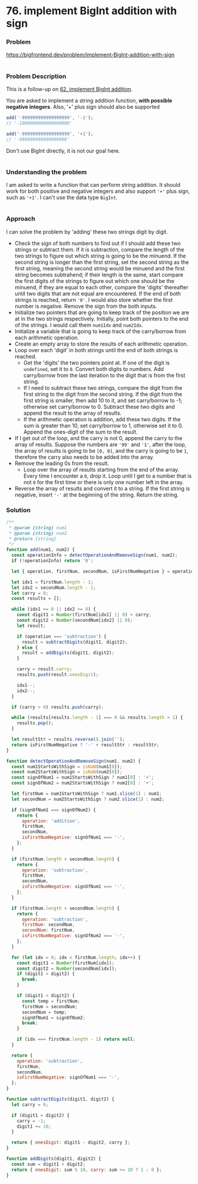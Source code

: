 # 76. implement BigInt addition with sign

### Problem

https://bigfrontend.dev/problem/implement-BigInt-addition-with-sign

#

### Problem Description

This is a follow-up on [62. implement BigInt addition](https://bigfrontend.dev/problem/add-BigInt-string).

You are asked to implement a string addition function, **with possible negative integers**. Also, '+' plus sign should also be supported

```js
add('-999999999999999999', '-1');
// '-1000000000000000000'

add('-999999999999999999', '+1');
// '-999999999999999998'
```

Don't use BigInt directly, it is not our goal here.

#

### Understanding the problem

I am asked to write a function that can perform string addition. It should work for both positive and negative integers and also support `'+'` plus sign, such as `'+1'`. I can't use the data type `BigInt`.

#

### Approach

I can solve the problem by 'adding' these two strings digit by digit.

- Check the sign of both numbers to find out if I should add these two strings or subtract them. If it is subtraction, compare the length of the two strings to figure out which string is going to be the minuend. If the second string is longer than the first string, set the second string as the first string, meaning the second string would be minuend and the first string becomes subtrahend; if their length is the same, start compare the first digits of the strings to figure out which one should be the minuend, if they are equal to each other, compare the 'digits' thereafter until two digits that are not equal are encountered. If the end of both strings is reached, return `'0'`. I would also store whether the first number is negative. Remove the sign from the both inputs.
- Initialize two pointers that are going to keep track of the position we are at in the two strings respectively. Initially, point both pointers to the end of the strings. I would call them `num1Idx` and `num2Idx`.
- Initialize a variable that is going to keep track of the carry/borrow from each arithmetic operation.
- Create an empty array to store the results of each arithmetic operation.
- Loop over each 'digit' in both strings until the end of both strings is reached.
  - Get the 'digits' the two pointers point at. If one of the digit is `undefined`, set it to `0`. Convert both digits to numbers. Add carry/borrow from the last iteration to the digit that is from the first string.
  - If I need to subtract these two strings, compare the digit from the first string to the digit from the second string. If the digit from the first string is smaller, then add 10 to it, and set carry/borrow to -1; otherwise set carry/borrow to 0. Subtract these two digits and append the result to the array of results.
  - If the arithmetic operation is addition, add these two digits. If the sum is greater than 10, set carry/borrow to 1, otherwise set it to 0. Append the ones-digit of the sum to the result.
- If I get out of the loop, and the carry is not 0, append the carry to the array of results. Suppose the numbers are `'99'` and `'1'`, after the loop, the array of results is going to be `[0, 0]`, and the carry is going to be `1`, therefore the carry also needs to be added into the array.
- Remove the leading 0s from the result.
  - Loop over the array of results starting from the end of the array. Every time I encounter a `0`, drop it. Loop until I get to a number that is not `0` for the first time or there is only one number left in the array.
- Reverse the array of results and convert it to a string. If the first string is negative, insert `'-'` at the beginning of the string. Return the string.

### Solution

```js
/**
 * @param {string} num1
 * @param {string} num2
 * @return {string}
 */
function add(num1, num2) {
  const operationInfo = detectOperationAndRemoveSign(num1, num2);
  if (!operationInfo) return '0';

  let { operation, firstNum, secondNum, isFirstNumNegative } = operationInfo;

  let idx1 = firstNum.length - 1;
  let idx2 = secondNum.length - 1;
  let carry = 0;
  const results = [];

  while (idx1 >= 0 || idx2 >= 0) {
    const digit1 = Number(firstNum[idx1] || 0) + carry;
    const digit2 = Number(secondNum[idx2] || 0);
    let result;

    if (operation === 'subtraction') {
      result = subtractDigits(digit1, digit2);
    } else {
      result = addDigits(digit1, digit2);
    }

    carry = result.carry;
    results.push(result.onesDigit);

    idx1--;
    idx2--;
  }

  if (carry > 0) results.push(carry);

  while (results[results.length - 1] === 0 && results.length > 1) {
    results.pop();
  }

  let resultStr = results.reverse().join('');
  return isFirstNumNegative ? '-' + resultStr : resultStr;
}

function detectOperationAndRemoveSign(num1, num2) {
  const num1StartsWithSign = isNaN(num1[0]);
  const num2StartsWithSign = isNaN(num2[0]);
  const signOfNum1 = num1StartsWithSign ? num1[0] : '+';
  const signOfNum2 = num2StartsWithSign ? num2[0] : '+';

  let firstNum = num1StartsWithSign ? num1.slice(1) : num1;
  let secondNum = num2StartsWithSign ? num2.slice(1) : num2;

  if (signOfNum1 === signOfNum2) {
    return {
      operation: 'addition',
      firstNum,
      secondNum,
      isFirstNumNegative: signOfNum1 === '-',
    };
  }

  if (firstNum.length > secondNum.length) {
    return {
      operation: 'subtraction',
      firstNum,
      secondNum,
      isFirstNumNegative: signOfNum1 === '-',
    };
  }

  if (firstNum.length < secondNum.length) {
    return {
      operation: 'subtraction',
      firstNum: secondNum,
      secondNum: firstNum,
      isFirstNumNegative: signOfNum2 === '-',
    };
  }

  for (let idx = 0; idx < firstNum.length; idx++) {
    const digit1 = Number(firstNum[idx]);
    const digit2 = Number(secondNum[idx]);
    if (digit1 > digit2) {
      break;
    }

    if (digit1 < digit2) {
      const temp = firstNum;
      firstNum = secondNum;
      secondNum = temp;
      signOfNum1 = signOfNum2;
      break;
    }

    if (idx === firstNum.length - 1) return null;
  }

  return {
    operation: 'subtraction',
    firstNum,
    secondNum,
    isFirstNumNegative: signOfNum1 === '-',
  };
}

function subtractDigits(digit1, digit2) {
  let carry = 0;

  if (digit1 < digit2) {
    carry = -1;
    digit1 += 10;
  }

  return { onesDigit: digit1 - digit2, carry };
}

function addDigits(digit1, digit2) {
  const sum = digit1 + digit2;
  return { onesDigit: sum % 10, carry: sum >= 10 ? 1 : 0 };
}
```
